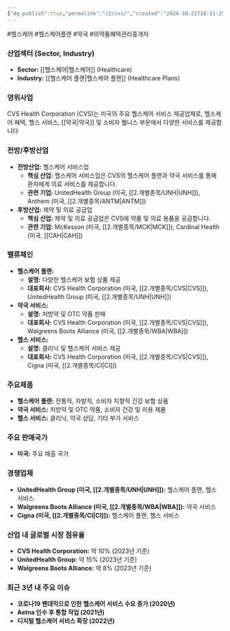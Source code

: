 ```yaml
---
{"dg-publish":true,"permalink":"/2/cvs/","created":"2024-10-21T18:11:25.104+09:00","updated":"2025-06-03T20:05:58.567+09:00"}
---
```


#헬스케어 #헬스케어플랜 #약국 #의약품혜택관리중개자

### 산업섹터 (Sector, Industry)

- **Sector:** [[헬스케어\|헬스케어]] (Healthcare)
- **Industry:** [[헬스케어 플랜\|헬스케어 플랜]] (Healthcare Plans)

### 영위사업

CVS Health Corporation (CVS)는 미국의 주요 헬스케어 서비스 제공업체로, 헬스케어 혜택, 헬스 서비스, [[약국\|약국]] 및 소비자 웰니스 부문에서 다양한 서비스를 제공합니다

### 전방/후방산업

- **전방산업:** 헬스케어 서비스업
    - **핵심 산업:** 헬스케어 서비스업은 CVS의 헬스케어 플랜과 약국 서비스를 통해 환자에게 의료 서비스를 제공합니다.
    - **관련 기업:** UnitedHealth Group (미국, [[2.개별종목/UNH\|UNH]]), Anthem (미국, [[2.개별종목/ANTM\|ANTM]])
- **후방산업:** 제약 및 의료 공급업
    - **핵심 산업:** 제약 및 의료 공급업은 CVS에 약품 및 의료 용품을 공급합니다.
    - **관련 기업:** McKesson (미국, [[2.개별종목/MCK\|MCK]]), Cardinal Health (미국, [[CAH\|CAH]])

### 밸류체인

- **헬스케어 플랜:**
    - **설명:** 다양한 헬스케어 보험 상품 제공
    - **대표회사:** CVS Health Corporation (미국, [[2.개별종목/CVS\|CVS]]), UnitedHealth Group (미국, [[2.개별종목/UNH\|UNH]])
- **약국 서비스:**
    - **설명:** 처방약 및 OTC 약품 판매
    - **대표회사:** CVS Health Corporation (미국, [[2.개별종목/CVS\|CVS]]), Walgreens Boots Alliance (미국, [[2.개별종목/WBA\|WBA]])
- **헬스 서비스:**
    - **설명:** 클리닉 및 헬스케어 서비스 제공
    - **대표회사:** CVS Health Corporation (미국, [[2.개별종목/CVS\|CVS]]), Cigna (미국, [[2.개별종목/CI\|CI]])

### 주요제품

- **헬스케어 플랜:** 전통적, 자발적, 소비자 지향적 건강 보험 상품
- **약국 서비스:** 처방약 및 OTC 약품, 소비자 건강 및 미용 제품
- **헬스 서비스:** 클리닉, 약국 상담, 기타 부가 서비스

### 주요 판매국가

- **미국:** 주요 매출 국가

### 경쟁업체

- **UnitedHealth Group (미국, [[2.개별종목/UNH\|UNH]]):** 헬스케어 플랜, 헬스 서비스
- **Walgreens Boots Alliance (미국, [[2.개별종목/WBA\|WBA]]):** 약국 서비스
- **Cigna (미국, [[2.개별종목/CI\|CI]]):** 헬스케어 플랜, 헬스 서비스

### 산업 내 글로벌 시장 점유율

- **CVS Health Corporation:** 약 10% (2023년 기준)
- **UnitedHealth Group:** 약 15% (2023년 기준)
- **Walgreens Boots Alliance:** 약 8% (2023년 기준)

### 최근 3년 내 주요 이슈

- **코로나19 팬데믹으로 인한 헬스케어 서비스 수요 증가 (2020년)**
- **Aetna 인수 후 통합 작업 (2021년)**
- **디지털 헬스케어 서비스 확장 (2022년)**